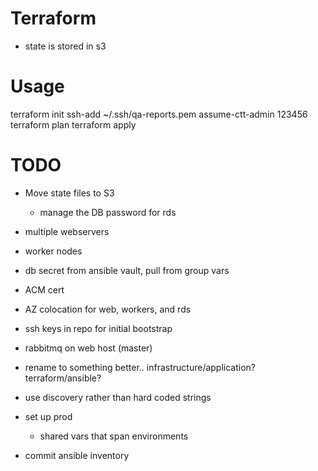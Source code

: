 # Terraform

- state is stored in s3

# Usage

terraform init
ssh-add ~/.ssh/qa-reports.pem
assume-ctt-admin 123456
terraform plan
terraform apply

# TODO

- Move state files to S3
  - manage the DB password for rds
- multiple webservers
- worker nodes
- db secret from ansible vault, pull from group vars
- ACM cert
- AZ colocation for web, workers, and rds

- ssh keys in repo for initial bootstrap
- rabbitmq on web host (master)
- rename to something better.. infrastructure/application? terraform/ansible?

- use discovery rather than hard coded strings
- set up prod
  - shared vars that span environments
- commit ansible inventory
